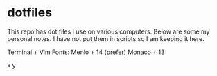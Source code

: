 dotfiles
========
This repo has dot files I use on various computers. Below are some my personal notes. I have not put them in scripts so I am keeping it here.


Terminal + Vim Fonts:
Menlo + 14 (prefer)
Monaco + 13 

x
y